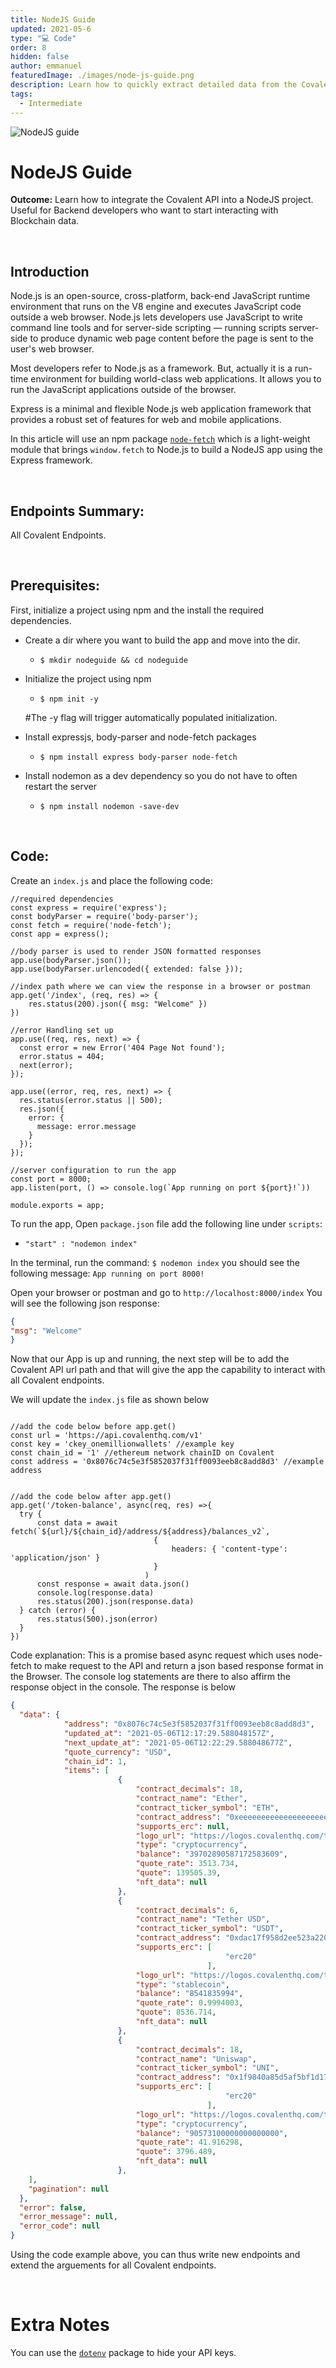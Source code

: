 ```yaml
---
title: NodeJS Guide
updated: 2021-05-6
type: "💻 Code"
order: 8
hidden: false
author: emmanuel
featuredImage: ./images/node-js-guide.png
description: Learn how to quickly extract detailed data from the Covalent API across all endpoints using NodeJS.
tags:
  - Intermediate
---
```


![NodeJS guide](./images/node-js-guide.png)

# NodeJS Guide

<Aside>

**Outcome:** Learn how to integrate the Covalent API into a NodeJS project. Useful for Backend developers who want to start interacting with Blockchain data.

</Aside>

&nbsp;

## Introduction

Node.js is an open-source, cross-platform, back-end JavaScript runtime environment that runs on the V8 engine and executes JavaScript code outside a web browser. Node.js lets developers use JavaScript to write command line tools and for server-side scripting — running scripts server-side to produce dynamic web page content before the page is sent to the user's web browser. 

Most developers refer to Node.js as a framework. But, actually it is a run-time environment for building world-class web applications. It allows you to run the JavaScript applications outside of the browser.

Express is a minimal and flexible Node.js web application framework that provides a robust set of features for web and mobile applications.

In this article will use an npm package [`node-fetch`](https://www.npmjs.com/package/node-fetch) which is a light-weight module that brings `window.fetch` to Node.js to build a NodeJS app using the Express framework.

&nbsp;

## Endpoints Summary:

All Covalent Endpoints.


&nbsp;

## Prerequisites:

First, initialize a project using npm and the install the required dependencies.

- Create a dir where you want to build the app and move into the dir.
    - `$ mkdir nodeguide && cd nodeguide`
- Initialize the project using npm
    - `$ npm init -y` 
    
    #The -y flag will trigger automatically populated initialization. 
- Install expressjs, body-parser and node-fetch packages
    - `$ npm install express body-parser node-fetch`
- Install nodemon as a dev dependency so you do not have to often restart the server
    - `$ npm install nodemon -save-dev`

&nbsp;
## Code:

Create an `index.js` and place the following code:

```code
//required dependencies
const express = require('express');
const bodyParser = require('body-parser');
const fetch = require('node-fetch');
const app = express();

//body parser is used to render JSON formatted responses
app.use(bodyParser.json());
app.use(bodyParser.urlencoded({ extended: false }));

//index path where we can view the response in a browser or postman
app.get('/index', (req, res) => {
    res.status(200).json({ msg: "Welcome" })
})

//error Handling set up
app.use((req, res, next) => {
  const error = new Error('404 Page Not found');
  error.status = 404;
  next(error);
});

app.use((error, req, res, next) => {
  res.status(error.status || 500);
  res.json({
    error: {
      message: error.message
    }
  });
});

//server configuration to run the app
const port = 8000;  
app.listen(port, () => console.log(`App running on port ${port}!`))

module.exports = app;

```

To run the app, Open `package.json` file add the following line under `scripts`:
- `"start" : "nodemon index"`

In the terminal, run the command: `$ nodemon index` you should see the following message: `App running on port 8000!` 

Open your browser or postman and go to `http://localhost:8000/index` You will see the following json response: 

```json
{
"msg": "Welcome"
}
```

Now that our App is up and running, the next step will be to add the Covalent API url path and that will give the app the capability to interact with all Covalent endpoints.

We will update the `index.js` file as shown below

```code

//add the code below before app.get()
const url = 'https://api.covalenthq.com/v1'
const key = 'ckey_onemillionwallets' //example key
const chain_id = '1' //ethereum network chainID on Covalent
const address = '0x8076c74c5e3f5852037f31ff0093eeb8c8add8d3' //example address


//add the code below after app.get()
app.get('/token-balance', async(req, res) =>{
  try {
      const data = await fetch(`${url}/${chain_id}/address/${address}/balances_v2`, 
                                { 
                                    headers: { 'content-type': 'application/json' }
                                }
                              )
      const response = await data.json()
      console.log(response.data)
      res.status(200).json(response.data)
  } catch (error) {
      res.status(500).json(error)
  }
})
```
Code explanation: This is a promise based async request which uses node-fetch to make request to the API and return a json based response format in the Browser. The console log statements are there to also affirm the response object in the console. The response is below


```json
{
  "data": {
            "address": "0x8076c74c5e3f5852037f31ff0093eeb8c8add8d3",
            "updated_at": "2021-05-06T12:17:29.588048157Z",
            "next_update_at": "2021-05-06T12:22:29.588048677Z",
            "quote_currency": "USD",
            "chain_id": 1,
            "items": [
                        {
                            "contract_decimals": 18,
                            "contract_name": "Ether",
                            "contract_ticker_symbol": "ETH",
                            "contract_address": "0xeeeeeeeeeeeeeeeeeeeeeeeeeeeeeeeeeeeeeeee",
                            "supports_erc": null,
                            "logo_url": "https://logos.covalenthq.com/tokens/0xeeeeeeeeeeeeeeeeeeeeeeeeeeeeeeeeeeeeeeee.png",
                            "type": "cryptocurrency",
                            "balance": "39702890587172583609",
                            "quote_rate": 3513.734,
                            "quote": 139505.39,
                            "nft_data": null
                        },
                        {
                            "contract_decimals": 6,
                            "contract_name": "Tether USD",
                            "contract_ticker_symbol": "USDT",
                            "contract_address": "0xdac17f958d2ee523a2206206994597c13d831ec7",
                            "supports_erc": [
                                                "erc20"
                                            ],
                            "logo_url": "https://logos.covalenthq.com/tokens/0xdac17f958d2ee523a2206206994597c13d831ec7.png",
                            "type": "stablecoin",
                            "balance": "8541835994",
                            "quote_rate": 0.9994003,
                            "quote": 8536.714,
                            "nft_data": null
                        },
                        {
                            "contract_decimals": 18,
                            "contract_name": "Uniswap",
                            "contract_ticker_symbol": "UNI",
                            "contract_address": "0x1f9840a85d5af5bf1d1762f925bdaddc4201f984",
                            "supports_erc": [
                                                "erc20"
                                            ],
                            "logo_url": "https://logos.covalenthq.com/tokens/0x1f9840a85d5af5bf1d1762f925bdaddc4201f984.png",
                            "type": "cryptocurrency",
                            "balance": "90573100000000000000",
                            "quote_rate": 41.916298,
                            "quote": 3796.489,
                            "nft_data": null
                        },
    ],
    "pagination": null
  },
  "error": false,
  "error_message": null,
  "error_code": null
}
```

Using the code example above, you can thus write new endpoints and extend the arguements for all Covalent endpoints.

&nbsp;
# Extra Notes

You can use the [`dotenv`](https://www.npmjs.com/package/dotenv) package to hide your API keys.

&nbsp;